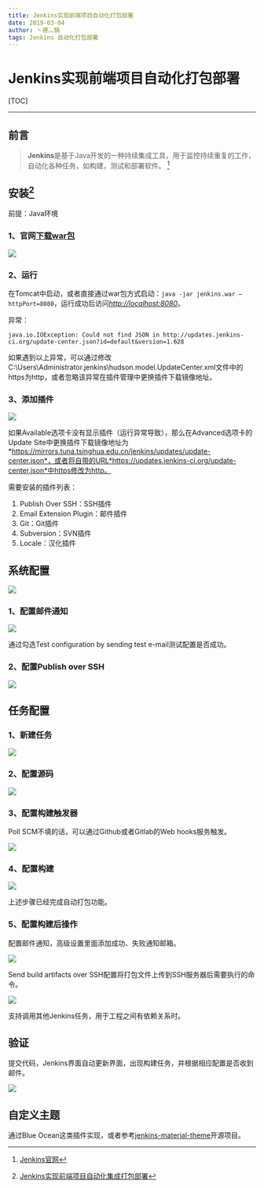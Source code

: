 ```yaml
---
title: Jenkins实现前端项目自动化打包部署
date: 2019-03-04
author: 丶德灬锅
tags: Jenkins 自动化打包部署
---
```


# Jenkins实现前端项目自动化打包部署

[TOC]

------
## 前言
> **Jenkins**是基于Java开发的一种持续集成工具，用于监控持续重复的工作，自动化各种任务，如构建，测试和部署软件。 [^1]

## 安装[^2]

前提：Java环境

### 1、官网[下载war包](http://mirrors.jenkins.io/war-stable/latest/jenkins.war)

![](https://cdn.jsdelivr.net/gh/ldy/jekyll@master/_posts/img/2019-03-04-下载Jenkins.png)

### 2、运行

在Tomcat中启动，或者直接通过war包方式启动：`java -jar jenkins.war –httpPort=8080`，运行成功后访问[*http://localhost:8080*](http://localhost:8080/)。

异常：

`java.io.IOException: Could not find JSON in http://updates.jenkins-ci.org/update-center.json?id=default&version=1.628`

如果遇到以上异常，可以通过修改C:\Users\Administrator\.jenkins\hudson.model.UpdateCenter.xml文件中的https为http，或者忽略该异常在插件管理中更换插件下载镜像地址。

### 3、添加插件

![](https://cdn.jsdelivr.net/gh/ldy/jekyll@master/_posts/img/2019-03-04-Jenkins插件管理.png)

如果Available选项卡没有显示插件（运行异常导致），那么在Advanced选项卡的Update Site中更换插件下载镜像地址为*https://mirrors.tuna.tsinghua.edu.cn/jenkins/updates/update-center.json*，或者将自带的URL*https://updates.jenkins-ci.org/update-center.json*中https修改为http。

需要安装的插件列表：

1. Publish Over SSH：SSH插件
2. Email Extension Plugin：邮件插件
3. Git：Git插件
4. Subversion：SVN插件
5. Locale：汉化插件

## 系统配置

![](https://cdn.jsdelivr.net/gh/ldy/jekyll@master/_posts/img/2019-03-04-Jenkins系统配置.png)

### 1、配置邮件通知

![](https://cdn.jsdelivr.net/gh/ldy/jekyll@master/_posts/img/2019-03-04-Jenkins配置邮件通知.png)

通过勾选Test configuration by sending test e-mail测试配置是否成功。

### 2、配置Publish over SSH

![](https://cdn.jsdelivr.net/gh/ldy/jekyll@master/_posts/img/2019-03-04-Jenkins配置SSH.png)

## 任务配置

### 1、新建任务

![](https://cdn.jsdelivr.net/gh/ldy/jekyll@master/_posts/img/2019-03-04-Jenkins新建任务.png)

### 2、配置源码

![](https://cdn.jsdelivr.net/gh/ldy/jekyll@master/_posts/img/2019-03-04-Jenkins配置源码.png)

### 3、配置构建触发器

Poll SCM不填的话，可以通过Github或者Gitlab的Web hooks服务触发。

![](https://cdn.jsdelivr.net/gh/ldy/jekyll@master/_posts/img/2019-03-04-Jenkins构建触发器配置.png)

### 4、配置构建

![](https://cdn.jsdelivr.net/gh/ldy/jekyll@master/_posts/img/2019-03-04-Jenkins配置构建.png)

上述步骤已经完成自动打包功能。

### 5、配置构建后操作

配置邮件通知，高级设置里面添加成功、失败通知邮箱。

![](https://cdn.jsdelivr.net/gh/ldy/jekyll@master/_posts/img/2019-03-04-Jenkins配置构建后操作1.png)

Send build artifacts over SSH配置将打包文件上传到SSH服务器后需要执行的命令。

![](https://cdn.jsdelivr.net/gh/ldy/jekyll@master/_posts/img/2019-03-04-Jenkins配置构建后操作2.png)

支持调用其他Jenkins任务，用于工程之间有依赖关系时。

## 验证

提交代码，Jenkins界面自动更新界面，出现构建任务，并根据相应配置是否收到邮件。

![](https://cdn.jsdelivr.net/gh/ldy/jekyll@master/_posts/img/2019-03-04-Jenkins验证.png)

## 自定义主题

通过Blue Ocean这类插件实现，或者参考[jenkins-material-theme](http://afonsof.com/jenkins-material-theme/)开源项目。

[^1]: [Jenkins官网](https://jenkins.io/)
[^2]: [Jenkins实现前端项目自动化集成打包部署](https://yezihaohao.github.io/2017/09/09/Jenkins%E5%AE%9E%E7%8E%B0%E5%89%8D%E7%AB%AF%E9%A1%B9%E7%9B%AE%E8%87%AA%E5%8A%A8%E5%8C%96%E9%9B%86%E6%88%90%E6%89%93%E5%8C%85%E9%83%A8%E7%BD%B2/)